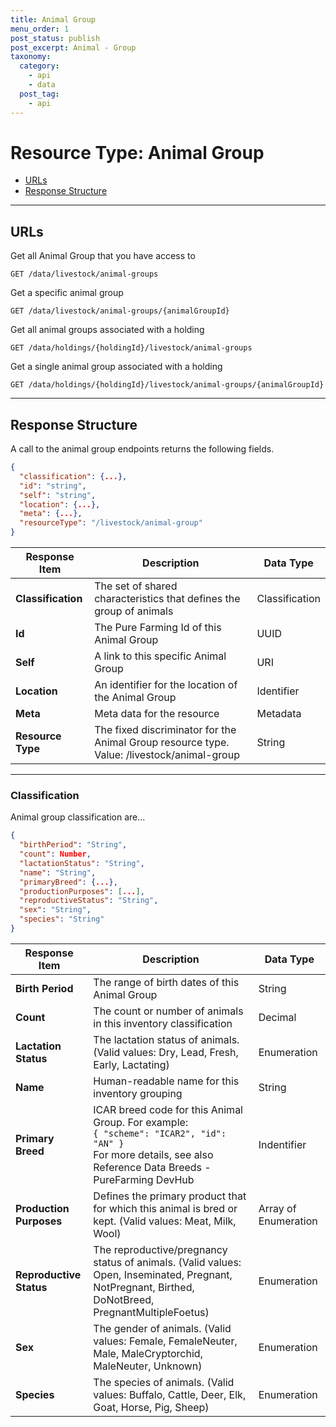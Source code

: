 ```yaml
---
title: Animal Group
menu_order: 1
post_status: publish
post_excerpt: Animal - Group
taxonomy:
  category:
    - api
    - data
  post_tag:
    - api
---
```


# Resource Type: Animal Group

- [URLs](#urls)
- [Response Structure](#response-structure)

---

## URLs

Get all Animal Group that you have access to

```
GET /data/livestock/animal-groups
```

Get a specific animal group

```
GET /data/livestock/animal-groups/{animalGroupId}
```

Get all animal groups associated with a holding

```
GET /data/holdings/{holdingId}/livestock/animal-groups
```

Get a single animal group associated with a holding

```
GET /data/holdings/{holdingId}/livestock/animal-groups/{animalGroupId}
```

---

## Response Structure

A call to the animal group endpoints returns the following fields.

```json
{
  "classification": {...},
  "id": "string",
  "self": "string",
  "location": {...},
  "meta": {...},
  "resourceType": "/livestock/animal-group"
}
```

| Response Item      | Description                                                                                    | Data Type      |
| ------------------ | ---------------------------------------------------------------------------------------------- | -------------- |
| **Classification** | The set of shared characteristics that defines the group of animals                            | Classification |
| **Id**             | The Pure Farming Id of this Animal Group                                                       | UUID           |
| **Self**           | A link to this specific Animal Group                                                           | URI            |
| **Location**       | An identifier for the location of the Animal Group                                             | Identifier     |
| **Meta**           | Meta data for the resource                                                                     | Metadata       |
| **Resource Type**  | The fixed discriminator for the Animal Group resource type.<br/>Value: /livestock/animal-group | String         |

---

### Classification

Animal group classification are...

```json
{
  "birthPeriod": "String",
  "count": Number,
  "lactationStatus": "String",
  "name": "String",
  "primaryBreed": {...},
  "productionPurposes": [...],
  "reproductiveStatus": "String",
  "sex": "String",
  "species": "String"
}
```

| Response Item           | Description                                                                                                                                                           | Data Type            |
| ----------------------- | --------------------------------------------------------------------------------------------------------------------------------------------------------------------- | -------------------- |
| **Birth Period**        | The range of birth dates of this Animal Group                                                                                                                         | String               |
| **Count**               | The count or number of animals in this inventory classification                                                                                                       | Decimal              |
| **Lactation Status**    | The lactation status of animals. (Valid values: Dry, Lead, Fresh, Early, Lactating)                                                                                   | Enumeration          |
| **Name**                | Human-readable name for this inventory grouping                                                                                                                       | String               |
| **Primary Breed**       | ICAR breed code for this Animal Group. For example:<br/>`{ "scheme": "ICAR2", "id": "AN" }`<br/>For more details, see also Reference Data Breeds - PureFarming DevHub | Indentifier          |
| **Production Purposes** | Defines the primary product that for which this animal is bred or kept. (Valid values: Meat, Milk, Wool)                                                              | Array of Enumeration |
| **Reproductive Status** | The reproductive/pregnancy status of animals. (Valid values: Open, Inseminated, Pregnant, NotPregnant, Birthed, DoNotBreed, PregnantMultipleFoetus)                   | Enumeration          |
| **Sex**                 | The gender of animals. (Valid values: Female, FemaleNeuter, Male, MaleCryptorchid, MaleNeuter, Unknown)                                                               | Enumeration          |
| **Species**             | The species of animals. (Valid values: Buffalo, Cattle, Deer, Elk, Goat, Horse, Pig, Sheep)                                                                           | Enumeration          |
